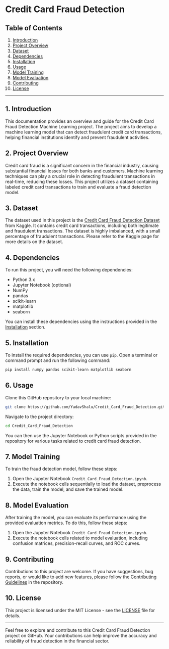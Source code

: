 # Credit Card Fraud Detection 

## Table of Contents

1. [Introduction](#introduction)
2. [Project Overview](#project-overview)
3. [Dataset](#dataset)
4. [Dependencies](#dependencies)
5. [Installation](#installation)
6. [Usage](#usage)
7. [Model Training](#model-training)
8. [Model Evaluation](#model-evaluation)
9. [Contributing](#contributing)
10. [License](#license)

---

## 1. Introduction<a name="introduction"></a>

This documentation provides an overview and guide for the Credit Card Fraud Detection Machine Learning project. The project aims to develop a machine learning model that can detect fraudulent credit card transactions, helping financial institutions identify and prevent fraudulent activities.

## 2. Project Overview<a name="project-overview"></a>

Credit card fraud is a significant concern in the financial industry, causing substantial financial losses for both banks and customers. Machine learning techniques can play a crucial role in detecting fraudulent transactions in real-time, reducing these losses. This project utilizes a dataset containing labeled credit card transactions to train and evaluate a fraud detection model.

## 3. Dataset<a name="dataset"></a>

The dataset used in this project is the [Credit Card Fraud Detection Dataset](https://www.kaggle.com/mlg-ulb/creditcardfraud) from Kaggle. It contains credit card transactions, including both legitimate and fraudulent transactions. The dataset is highly imbalanced, with a small percentage of fraudulent transactions. Please refer to the Kaggle page for more details on the dataset.

## 4. Dependencies<a name="dependencies"></a>

To run this project, you will need the following dependencies:

- Python 3.x
- Jupyter Notebook (optional)
- NumPy
- pandas
- scikit-learn
- matplotlib
- seaborn

You can install these dependencies using the instructions provided in the [Installation](#installation) section.

## 5. Installation<a name="installation"></a>

To install the required dependencies, you can use `pip`. Open a terminal or command prompt and run the following command:

```bash
pip install numpy pandas scikit-learn matplotlib seaborn
```

## 6. Usage<a name="usage"></a>

Clone this GitHub repository to your local machine:

```bash
git clone https://github.com/YadavShalu/Credit_Card_Fraud_Detection.git
```

Navigate to the project directory:

```bash
cd Credit_Card_Fraud_Detection
```

You can then use the Jupyter Notebook or Python scripts provided in the repository for various tasks related to credit card fraud detection.

## 7. Model Training<a name="model-training"></a>

To train the fraud detection model, follow these steps:

1. Open the Jupyter Notebook `Credit_Card_Fraud_Detection.ipynb`.
2. Execute the notebook cells sequentially to load the dataset, preprocess the data, train the model, and save the trained model.

## 8. Model Evaluation<a name="model-evaluation"></a>

After training the model, you can evaluate its performance using the provided evaluation metrics. To do this, follow these steps:

1. Open the Jupyter Notebook `Credit_Card_Fraud_Detection.ipynb`.
2. Execute the notebook cells related to model evaluation, including confusion matrices, precision-recall curves, and ROC curves.

## 9. Contributing<a name="contributing"></a>

Contributions to this project are welcome. If you have suggestions, bug reports, or would like to add new features, please follow the [Contributing Guidelines](CONTRIBUTING.md) in the repository.

## 10. License<a name="license"></a>

This project is licensed under the MIT License - see the [LICENSE](LICENSE) file for details.

---

Feel free to explore and contribute to this Credit Card Fraud Detection project on GitHub. Your contributions can help improve the accuracy and reliability of fraud detection in the financial sector.
